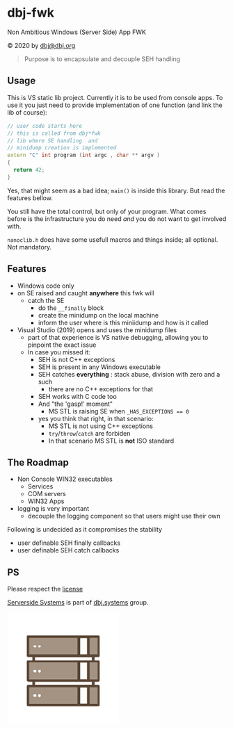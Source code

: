 # dbj-fwk
Non Ambitious Windows (Server Side) App FWK

&copy; 2020 by dbj@dbj.org

> Purpose is to encapsulate and decouple SEH handling

## Usage

This is VS static lib project. Currently it is to be used from console apps. 
To use it you just need to provide implementation of one function (and link the lib of course):

```cpp
// user code starts here
// this is called from dbj*fwk
// lib where SE handling  and 
// minidump creation is implemented
extern "C" int program (int argc , char ** argv ) 
{
  return 42;
}
```
Yes, that might seem as a bad idea; `main()` is inside this library. But read the features bellow.

You still have the total control, but only of your program. What comes before is the infrastructure you do need *and* you do not want to get involved with.

`nanoclib.h` does have some usefull macros and things inside; all optional. Not mandatory.


## Features 

- Windows code only
- on SE raised and caught **anywhere** this fwk will
	- catch the SE
		- do the `__finally` block
		- create the minidump on the local machine
		- inform the user where is this miniidump and how is it called
- Visual Studio (2019) opens and uses the minidump files
	- part of that experience is VS native debugging, allowing you to pinpoint the exact issue
	- In case you missed it: 
    	- SEH is not C++ exceptions
    	- SEH is present in any Windows executable
    	- SEH catches **everything** : stack abuse, division with zero and a such
        	- there are no C++ exceptions for that
    	- SEH works with C code too
    	- And "the 'gasp!' moment"
    		- MS STL is raising SE when 
		`_HAS_EXCEPTIONS == 0`
		- yes you think that right,
		in that scenario:
    		- MS STL is not using C++ exceptions
    		- `try`/`throw`/`catch` are forbiden 
    		- In that scenario MS STL is **not** ISO standard 

## The Roadmap

- Non Console WIN32 executables
  - Services
  - COM servers
  - WIN32 Apps
- logging is very important
  - decouple the logging component so that users might use their own

Following is undecided as it compromises the stability 

- user definable SEH finally callbacks
- user definable SEH catch callbacks

## PS

Please respect the [license](.LICENSE.MD)


[Serverside Systems](https://github.com/dbj-data) is part of [dbj.systems](.https://dbj.systems) group.

![serverside](./media/serversidelogo.png)

